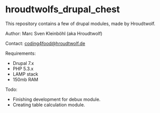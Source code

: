 hroudtwolfs_drupal_chest
========================
This repository contains a few of drupal modules, made by Hroudtwolf.

Author: Marc Sven Kleinböhl (aka Hroudtwolf)

Contact: coding4food@hroudtwolf.de

Requirements:
- Drupal 7.x
- PHP 5.3.x
- LAMP stack
- 150mb RAM

Todo:
- Finishing development for debux module.
- Creating table calculation module.